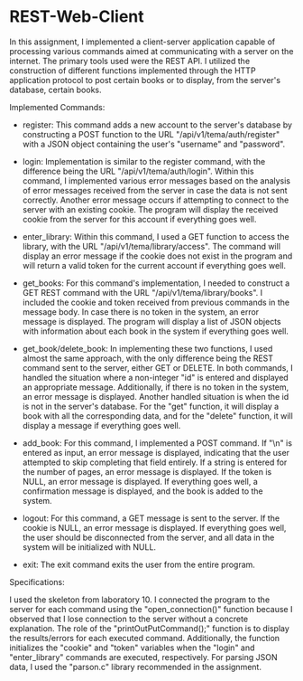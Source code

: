 # REST-Web-Client

In this assignment, I implemented a client-server application capable of processing various commands aimed at communicating with a server on the internet. The primary tools used were the REST API. I utilized the construction of different functions implemented through the HTTP application protocol to post certain books or to display, from the server's database, certain books.

Implemented Commands:

- register: This command adds a new account to the server's database by constructing a POST function to the URL "/api/v1/tema/auth/register" with a JSON object containing the user's "username" and "password".

- login: Implementation is similar to the register command, with the difference being the URL "/api/v1/tema/auth/login". Within this command, I implemented various error messages based on the analysis of error messages received from the server in case the data is not sent correctly. Another error message occurs if attempting to connect to the server with an existing cookie. The program will display the received cookie from the server for this account if everything goes well.

- enter_library: Within this command, I used a GET function to access the library, with the URL "/api/v1/tema/library/access". The command will display an error message if the cookie does not exist in the program and will return a valid token for the current account if everything goes well.

- get_books: For this command's implementation, I needed to construct a GET REST command with the URL "/api/v1/tema/library/books". I included the cookie and token received from previous commands in the message body. In case there is no token in the system, an error message is displayed. The program will display a list of JSON objects with information about each book in the system if everything goes well.

- get_book/delete_book: In implementing these two functions, I used almost the same approach, with the only difference being the REST command sent to the server, either GET or DELETE. In both commands, I handled the situation where a non-integer "id" is entered and displayed an appropriate message. Additionally, if there is no token in the system, an error message is displayed. Another handled situation is when the id is not in the server's database. For the "get" function, it will display a book with all the corresponding data, and for the "delete" function, it will display a message if everything goes well.

- add_book: For this command, I implemented a POST command. If "\n" is entered as input, an error message is displayed, indicating that the user attempted to skip completing that field entirely. If a string is entered for the number of pages, an error message is displayed. If the token is NULL, an error message is displayed. If everything goes well, a confirmation message is displayed, and the book is added to the system.

- logout: For this command, a GET message is sent to the server. If the cookie is NULL, an error message is displayed. If everything goes well, the user should be disconnected from the server, and all data in the system will be initialized with NULL.

- exit: The exit command exits the user from the entire program.

Specifications:

I used the skeleton from laboratory 10.
I connected the program to the server for each command using the "open_connection()" function because I observed that I lose connection to the server without a concrete explanation.
The role of the "printOutPutCommand();" function is to display the results/errors for each executed command. Additionally, the function initializes the "cookie" and "token" variables when the "login" and "enter_library" commands are executed, respectively.
For parsing JSON data, I used the "parson.c" library recommended in the assignment.
